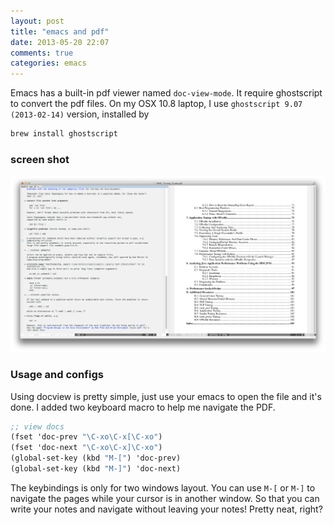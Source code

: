 ```yaml
---
layout: post
title: "emacs and pdf"
date: 2013-05-20 22:07
comments: true
categories: emacs
---
```


Emacs has a built-in pdf viewer named `doc-view-mode`. It require ghostscript to convert the pdf files. On my OSX 10.8 laptop, I use `ghostscript 9.07 (2013-02-14)` version, installed by

```bash
brew install ghostscript
```

### screen shot

![Screen shot](/images/emacs/emacs-docview.png)

### Usage and configs

Using docview is pretty simple, just use your emacs to open the file and it's done. I added two keyboard macro to help me navigate the PDF.

```scm
;; view docs
(fset 'doc-prev "\C-xo\C-x[\C-xo")
(fset 'doc-next "\C-xo\C-x]\C-xo")
(global-set-key (kbd "M-[") 'doc-prev)
(global-set-key (kbd "M-]") 'doc-next)
```

The keybindings is only for two windows layout. You can use `M-[` or `M-]` to navigate the pages while your cursor is in another window. So that you can write your notes and navigate without leaving your notes! Pretty neat, right?
